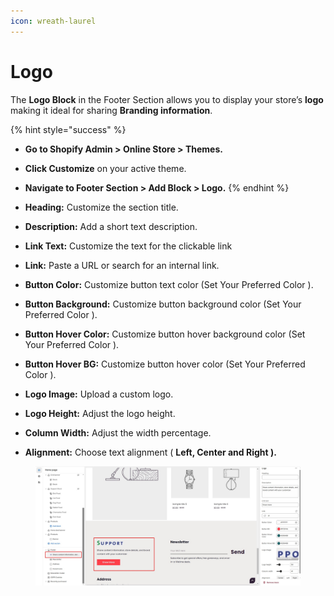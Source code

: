 ```yaml
---
icon: wreath-laurel
---
```


# Logo

The **Logo Block** in the Footer Section allows you to display your store’s **logo** making it ideal for sharing **Branding information**.

{% hint style="success" %}
* **Go to Shopify Admin > Online Store > Themes.**
* **Click Customize** on your active theme.
* **Navigate to Footer Section > Add Block > Logo.**
{% endhint %}

* **Heading:** Customize the section title.
* **Description:** Add a short text description.
* **Link Text:** Customize the text for the clickable link
* **Link:** Paste a URL or search for an internal link.
* **Button Color:** Customize button text color (Set Your Preferred Color ).
* **Button Background:** Customize button background color (Set Your Preferred Color ).
* **Button Hover Color:** Customize button hover background color (Set Your Preferred Color ).
* **Button Hover BG:** Customize button hover color (Set Your Preferred Color ).
* **Logo Image:** Upload a custom logo.
* **Logo Height:** Adjust the logo height.
* **Column Width:** Adjust the width percentage.
* **Alignment:** Choose text alignment ( **Left,  Center and Right ).**

<figure><img src="../../.gitbook/assets/logo-text.jpg" alt=""><figcaption></figcaption></figure>
